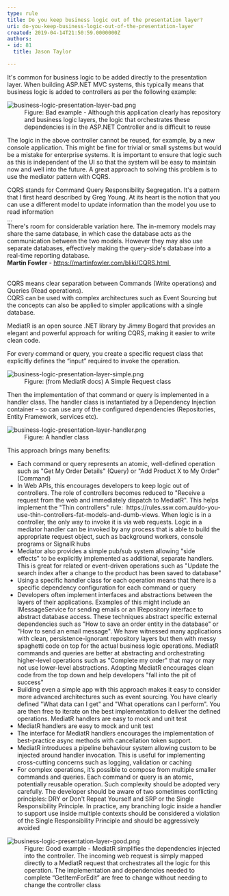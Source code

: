 ```yaml
---
type: rule
title: Do you keep business logic out of the presentation layer?
uri: do-you-keep-business-logic-out-of-the-presentation-layer
created: 2019-04-14T21:50:59.0000000Z
authors:
- id: 81
  title: Jason Taylor

---
```




<span class='intro'> <p class="ssw15-rteElement-P">​It's common for business logic to be added directly to the presentation layer. When building ASP.NET MVC systems, this typically means that business logic is added to controllers as per the following example&#58;​<br></p> </span>

<dl class="badImage"><dt>​<img src="/PublishingImages/business-logic-presentation-layer-bad.png" alt="business-logic-presentation-layer-bad.png" /></dt><dd>Figure&#58; Bad example - Although this application clearly has repository and business logic layers, the logic that orchestrates these dependencies is in the ASP.NET Controller and is difficult to reuse</dd></dl><p>The logic in the above controller cannot be reused, for example, by a new console application. This might be fine for trivial or small systems but would be a mistake for enterprise systems. It is important to ensure that logic such as this is independent of the UI so that the system will be easy to maintain now and well into the future. A great approach to solving this problem is to use the mediator pattern with CQRS.<br></p><p class="ssw15-rteElement-Reference">CQRS stands for Command Query Responsibility Segregation. It's a pattern that I first heard described by Greg Young. At its heart is the notion that you can use a different model to update information than the model you use to read information<br>...<br>There's room for considerable variation here. The in-memory models may share the same database, in which case the database acts as the communication between the two models. However they may also use separate databases, effectively making the query-side's database into a real-time reporting database.<br><b>Martin Fowler</b>&#160;-&#160;<a href="https&#58;//martinfowler.com/bliki/CQRS.html">https&#58;//martinfowler.com/bliki/CQRS.html&#160;​</a></p><p>&#160;<br>CQRS means clear separation between Commands&#160;(Write operations) and Queries (Read operations).<br>CQRS can be used with complex architectures such as Event Sourcing but the concepts can also be applied to simpler applications with a single database.​</p><p>​MediatR is an open source&#160;.NET library by Jimmy Bogard that provides an elegant and powerful approach for writing CQRS, making it easier to write clean code.</p><p>For every command or query, you create a specific request class that explicitly defines the “input” required to invoke the operation.​<br></p><dl class="image"><dt>
      <img src="/PublishingImages/business-logic-presentation-layer-simple.png" alt="business-logic-presentation-layer-simple.png" />
   </dt><dd>Figure&#58; (from MediatR docs) A Simple Request class</dd></dl><p>Then the implementation of that command or query is implemented in a handler class. The handler class is instantiated by a Dependency Injection container – so can use any of the configured dependencies (Repositories, Entity Framework, services etc).</p><dl class="image"><dt>
      <img src="/PublishingImages/business-logic-presentation-layer-handler.png" alt="business-logic-presentation-layer-handler.png" />
   </dt><dd>Figure&#58; A handler class</dd></dl><p>This approach brings many benefits&#58;<br></p><ul><li>Each command or query represents an atomic, well-defined operation such as &quot;Get My Order Details&quot;&#160;(Query) or &quot;Add Product X to My Order&quot; (Command)</li><li>In Web APIs, this encourages developers to keep logic out of controllers. The role of controllers becomes reduced to &quot;Receive a request from the web and immediately dispatch to MediatR&quot;. This helps implement the &quot;Thin controllers&quot; rule&#58; &#160;https&#58;//rules.ssw.com.au/do-you-use-thin-controllers-fat-models-and-dumb-views. When logic is in a controller, the only way to invoke it is via web requests. Logic in a mediator handler can be invoked by any process that is able to build the appropriate request object, such as background workers, console programs or SignalR hubs</li><li>Mediator also provides a simple pub/sub system allowing &quot;side effects&quot;&#160;to be explicitly implemented as additional, separate handlers. This is great for related or event-driven operations such as &quot;Update the search index after a change to the product has been saved to database&quot;</li><li>Using a specific handler class for each operation means that there is a specific dependency configuration for each command or query</li><li>Developers often implement interfaces and abstractions between the layers of their applications. Examples of this might include an IMessageService for sending emails or an IRepository interface to abstract database access. These techniques abstract specific external dependencies such as &quot;How to save an order entity in the database&quot; or &quot;How to send an email message&quot;. We&#160;have witnessed many applications with clean, persistence-ignorant repository layers but then with messy spaghetti code on top for the actual business logic operations.&#160;MediatR commands and queries are better at abstracting and orchestrating higher-level operations such as &quot;Complete my order&quot; that may or may not use lower-level abstractions. Adopting&#160;MediatR encourages clean code from the top down and help developers &quot;fall into the pit of success&quot;</li><li>Building even a simple app with this approach makes it easy to consider more advanced architectures such as event sourcing. You have clearly defined &quot;What data can I get&quot;&#160;and &quot;What operations can I perform&quot;. You are then free to iterate on the best implementation to deliver the defined operations. MediatR handlers are easy to mock and unit test</li><li>MediatR handlers are easy to mock and unit test</li><li>The interface for MediatR handlers encourages the implementation of best-practice async methods with cancellation token support.<br></li><li>MediatR introduces a pipeline behaviour system allowing custom to be injected around handler invocation. This is useful for implementing cross-cutting concerns such as logging, validation or caching&#160;</li><li>For complex operations, it’s possible to compose from multiple smaller commands and queries. Each command or query is an atomic, potentially reusable operation. Such complexity should be adopted very carefully. The developer should be aware of two sometimes conflicting principles&#58; DRY or Don't Repeat Yourself and SRP or the Single Responsibility Principle. In practice, any branching logic inside a handler to support use inside multiple contexts should be considered a violation of the Single Responsibility Principle and should be aggressively avoided​<br></li></ul><dl class="goodImage"><dt>
      <img src="/PublishingImages/business-logic-presentation-layer-good.png" alt="business-logic-presentation-layer-good.png" />
   </dt><dd>Figure&#58; Good example -&#160;MediatR simplifies the dependencies injected into the controller. The incoming web request is simply mapped directly to a&#160;MediatR request that orchestrates all the logic for this operation. The implementation and dependencies needed to complete “GetItemForEdit” are free to change without needing to change the controller class</dd>​<br></dl>


